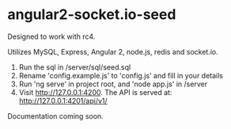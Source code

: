 # angular2-socket.io-seed

Designed to work with rc4.

Utilizes MySQL, Express, Angular 2, node.js, redis and socket.io.

1. Run the sql in /server/sql/seed.sql
2. Rename 'config.example.js' to 'config.js' and fill in your details
3. Run 'ng serve' in project root, and 'node app.js' in /server
4. Visit http://127.0.0.1:4200. The API is served at: http://127.0.0.1:4201/api/v1/


Documentation coming soon.